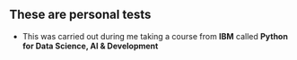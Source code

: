 ## These are personal tests
- This was carried out during me taking a course from **IBM** called  **Python for Data Science, AI & Development**
